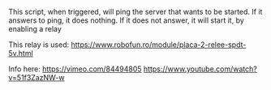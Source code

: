 This script, when triggered, will ping the server that wants to be started.
If it answers to ping, it does nothing.
If it does not answer, it will start it, by enabling a relay

This relay is used:
https://www.robofun.ro/module/placa-2-relee-spdt-5v.html

Info here:
https://vimeo.com/84494805
https://www.youtube.com/watch?v=51f3ZazNW-w
